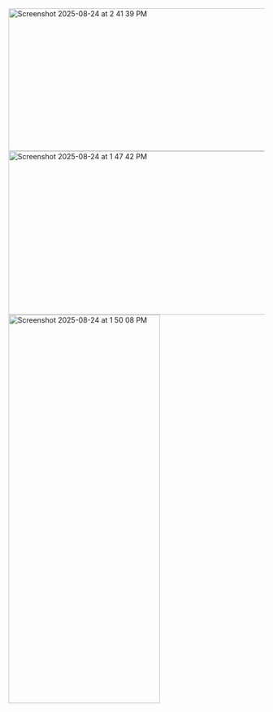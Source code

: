 
<img width="589" height="281" alt="Screenshot 2025-08-24 at 2 41 39 PM" src="https://github.com/user-attachments/assets/1d3c45ff-5fba-4c58-beff-df67bfe75b20" />
<img width="516" height="322" alt="Screenshot 2025-08-24 at 1 47 42 PM" src="https://github.com/user-attachments/assets/863b5f50-6711-442d-9ce0-b51ef6f76daa" />

<img width="298" height="765" alt="Screenshot 2025-08-24 at 1 50 08 PM" src="https://github.com/user-attachments/assets/2f958098-77a7-454c-9f09-fa4e2a57ee3b" />


